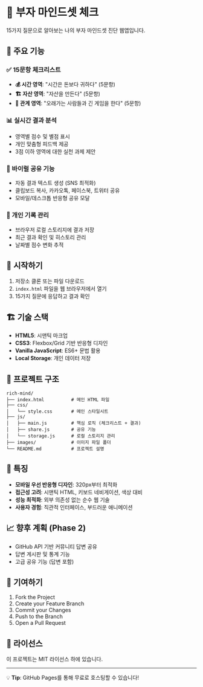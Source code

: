# 🧠 부자 마인드셋 체크

15가지 질문으로 알아보는 나의 부자 마인드셋 진단 웹앱입니다.

## 🎯 주요 기능

### ✅ 15문항 체크리스트
- **💰 시간 영역**: "시간은 돈보다 귀하다" (5문항)  
- **🏗️ 자산 영역**: "자산을 만든다" (5문항)
- **🔄 관계 영역**: "오래가는 사람들과 긴 게임을 한다" (5문항)

### 📊 실시간 결과 분석
- 영역별 점수 및 별점 표시
- 개인 맞춤형 피드백 제공
- 3점 이하 영역에 대한 실천 과제 제안

### 📱 바이럴 공유 기능
- 자동 결과 텍스트 생성 (SNS 최적화)
- 클립보드 복사, 카카오톡, 페이스북, 트위터 공유
- 모바일/데스크톱 반응형 공유 모달

### 💾 개인 기록 관리
- 브라우저 로컬 스토리지에 결과 저장
- 최근 결과 확인 및 히스토리 관리
- 날짜별 점수 변화 추적

## 🚀 시작하기

1. 저장소 클론 또는 파일 다운로드
2. `index.html` 파일을 웹 브라우저에서 열기
3. 15가지 질문에 응답하고 결과 확인

## 🏗️ 기술 스택

- **HTML5**: 시맨틱 마크업
- **CSS3**: Flexbox/Grid 기반 반응형 디자인  
- **Vanilla JavaScript**: ES6+ 문법 활용
- **Local Storage**: 개인 데이터 저장

## 📁 프로젝트 구조

```
rich-mind/
├── index.html          # 메인 HTML 파일
├── css/
│   └── style.css       # 메인 스타일시트
├── js/
│   ├── main.js         # 핵심 로직 (체크리스트 + 결과)
│   ├── share.js        # 공유 기능
│   └── storage.js      # 로컬 스토리지 관리
├── images/             # 이미지 파일 폴더
└── README.md           # 프로젝트 설명
```

## 🎨 특징

- **모바일 우선 반응형 디자인**: 320px부터 최적화
- **접근성 고려**: 시맨틱 HTML, 키보드 네비게이션, 색상 대비
- **성능 최적화**: 외부 의존성 없는 순수 웹 기술
- **사용자 경험**: 직관적 인터페이스, 부드러운 애니메이션

## 📈 향후 계획 (Phase 2)

- GitHub API 기반 커뮤니티 답변 공유
- 답변 게시판 및 통계 기능
- 고급 공유 기능 (답변 포함)

## 🤝 기여하기

1. Fork the Project
2. Create your Feature Branch
3. Commit your Changes  
4. Push to the Branch
5. Open a Pull Request

## 📄 라이선스

이 프로젝트는 MIT 라이선스 하에 있습니다.

---

💡 **Tip**: GitHub Pages를 통해 무료로 호스팅할 수 있습니다!